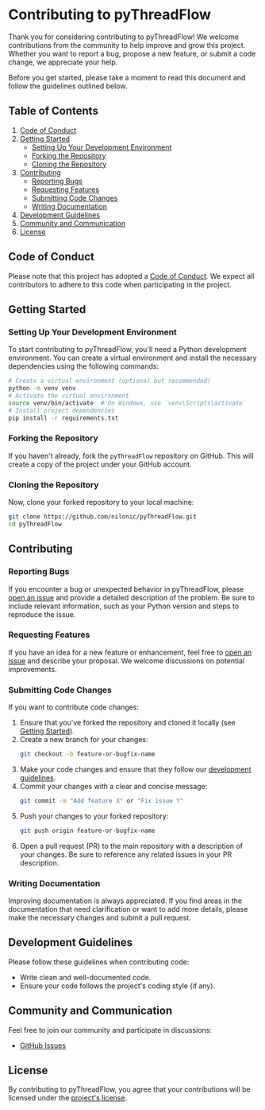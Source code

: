 # Contributing to pyThreadFlow

Thank you for considering contributing to pyThreadFlow! We welcome contributions from the community to help improve and grow this project. Whether you want to report a bug, propose a new feature, or submit a code change, we appreciate your help.

Before you get started, please take a moment to read this document and follow the guidelines outlined below.

## Table of Contents

1. [Code of Conduct](#code-of-conduct)
2. [Getting Started](#getting-started)
   - [Setting Up Your Development Environment](#setting-up-your-development-environment)
   - [Forking the Repository](#forking-the-repository)
   - [Cloning the Repository](#cloning-the-repository)
3. [Contributing](#contributing)
   - [Reporting Bugs](#reporting-bugs)
   - [Requesting Features](#requesting-features)
   - [Submitting Code Changes](#submitting-code-changes)
   - [Writing Documentation](#writing-documentation)
4. [Development Guidelines](#development-guidelines)
5. [Community and Communication](#community-and-communication)
6. [License](#license)

## Code of Conduct

Please note that this project has adopted a [Code of Conduct](https://github.com/Nilonic/PyThreadFlow/blob/main/docs/CODE_OF_CONDUCT.md). We expect all contributors to adhere to this code when participating in the project.

## Getting Started

### Setting Up Your Development Environment

To start contributing to pyThreadFlow, you'll need a Python development environment. You can create a virtual environment and install the necessary dependencies using the following commands:

```bash
# Create a virtual environment (optional but recommended)
python -m venv venv
# Activate the virtual environment
source venv/bin/activate  # On Windows, use `venv\Scripts\activate`
# Install project dependencies
pip install -r requirements.txt
```

### Forking the Repository

If you haven't already, fork the `pyThreadFlow` repository on GitHub. This will create a copy of the project under your GitHub account.

### Cloning the Repository

Now, clone your forked repository to your local machine:

```bash
git clone https://github.com/nilonic/pyThreadFlow.git
cd pyThreadFlow
```

## Contributing

### Reporting Bugs

If you encounter a bug or unexpected behavior in pyThreadFlow, please [open an issue](https://github.com/nilonic/pyThreadFlow/issues/new) and provide a detailed description of the problem. Be sure to include relevant information, such as your Python version and steps to reproduce the issue.

### Requesting Features

If you have an idea for a new feature or enhancement, feel free to [open an issue](https://github.com/nilonic/pyThreadFlow/issues/new) and describe your proposal. We welcome discussions on potential improvements.

### Submitting Code Changes

If you want to contribute code changes:

1. Ensure that you've forked the repository and cloned it locally (see [Getting Started](#getting-started)).
2. Create a new branch for your changes:
   ```bash
   git checkout -b feature-or-bugfix-name
   ```
3. Make your code changes and ensure that they follow our [development guidelines](#development-guidelines).
4. Commit your changes with a clear and concise message:
   ```bash
   git commit -m "Add feature X" or "Fix issue Y"
   ```
5. Push your changes to your forked repository:
   ```bash
   git push origin feature-or-bugfix-name
   ```
6. Open a pull request (PR) to the main repository with a description of your changes. Be sure to reference any related issues in your PR description.

### Writing Documentation

Improving documentation is always appreciated. If you find areas in the documentation that need clarification or want to add more details, please make the necessary changes and submit a pull request.

## Development Guidelines

Please follow these guidelines when contributing code:

- Write clean and well-documented code.
- Ensure your code follows the project's coding style (if any).

## Community and Communication

Feel free to join our community and participate in discussions:

- [GitHub Issues](https://github.com/nilonic/pyThreadFlow/issues)

## License

By contributing to pyThreadFlow, you agree that your contributions will be licensed under the [project's license](LICENSE.md).